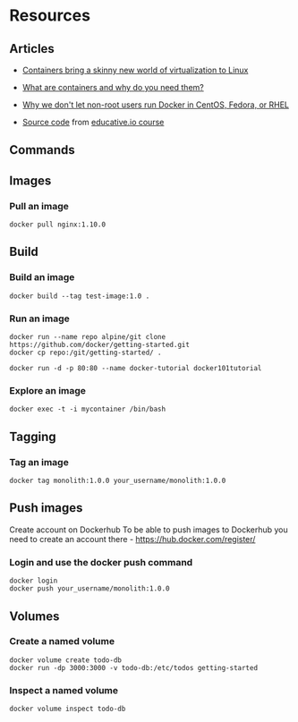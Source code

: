 # Resources

## Articles

* [Containers bring a skinny new world of virtualization to Linux](http://www.itworld.com/article/2698646/virtualization/containers-bring-a-skinny-new-world-of-virtualization-to-linux.html)
* [What are containers and why do you need them?](http://www.cio.com/article/2924995/enterprise-software/what-are-containers-and-why-do-you-need-them.html)

* [Why we don't let non-root users run Docker in CentOS, Fedora, or RHEL](https://www.projectatomic.io/blog/2015/08/why-we-dont-let-non-root-users-run-docker-in-centos-fedora-or-rhel/)



* [Source code](https://bitbucket.org/epobb/dockerbookfiles) from [educative.io course](https://www.educative.io/courses/docker-for-developers)


## Commands

## Images

### Pull an image

```
docker pull nginx:1.10.0
```

## Build

### Build an image

```
docker build --tag test-image:1.0 .
```

### Run an image

```
docker run --name repo alpine/git clone https://github.com/docker/getting-started.git
docker cp repo:/git/getting-started/ .
```

```
docker run -d -p 80:80 --name docker-tutorial docker101tutorial
```

### Explore an image

```
docker exec -t -i mycontainer /bin/bash
```

## Tagging

### Tag an image
```
docker tag monolith:1.0.0 your_username/monolith:1.0.0
```

## Push images
Create account on Dockerhub
To be able to push images to Dockerhub you need to create an account there - https://hub.docker.com/register/

### Login and use the docker push command

```
docker login
docker push your_username/monolith:1.0.0
```

## Volumes

### Create a named volume

```
docker volume create todo-db
docker run -dp 3000:3000 -v todo-db:/etc/todos getting-started
```

### Inspect a named volume

```
docker volume inspect todo-db
```
